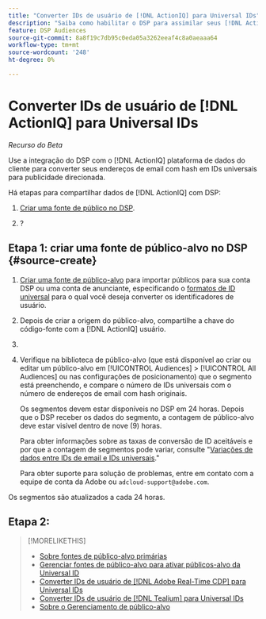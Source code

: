 ```yaml
---
title: "Converter IDs de usuário de [!DNL ActionIQ] para Universal IDs"
description: "Saiba como habilitar o DSP para assimilar seus [!DNL ActionIQ] segmentos primários."
feature: DSP Audiences
source-git-commit: 8a8f19c7db95c0eda05a3262eeaf4c8a0aeaaa64
workflow-type: tm+mt
source-wordcount: '248'
ht-degree: 0%

---
```


# Converter IDs de usuário de [!DNL ActionIQ] para Universal IDs

*Recurso do Beta*

Use a integração do DSP com o [!DNL ActionIQ] plataforma de dados do cliente para converter seus endereços de email com hash em IDs universais para publicidade direcionada.

Há <!-- NN --> etapas para compartilhar dados de [!DNL ActionIQ] com DSP:

1. [Criar uma fonte de público no DSP](#source-create).

1. ?

## Etapa 1: criar uma fonte de público-alvo no DSP {#source-create}

1. [Criar uma fonte de público-alvo](source-manage.md) para importar públicos para sua conta DSP ou uma conta de anunciante, especificando o [formatos de ID universal](source-about.md) para o qual você deseja converter os identificadores de usuário.

1. Depois de criar a origem do público-alvo, compartilhe a chave do código-fonte com a [!DNL ActionIQ] usuário.

1. 
   <!-- ActionIQ-specific step(s) -->

1. Verifique na biblioteca de público-alvo (que está disponível ao criar ou editar um público-alvo em [!UICONTROL Audiences] > [!UICONTROL All Audiences] ou nas configurações de posicionamento) que o segmento está preenchendo, e compare o número de IDs universais com o número de endereços de email com hash originais.

   Os segmentos devem estar disponíveis no DSP em 24 horas. Depois que o DSP receber os dados do segmento, a contagem de público-alvo deve estar visível dentro de nove (9) horas.

   Para obter informações sobre as taxas de conversão de ID aceitáveis e por que a contagem de segmentos pode variar, consulte &quot;[Variações de dados entre IDs de email e IDs universais](#universal-ids-data-variances).&quot;

   Para obter suporte para solução de problemas, entre em contato com a equipe de conta da Adobe ou `adcloud-support@adobe.com`.

Os segmentos são atualizados a cada 24 horas.

## Etapa 2:

>[!MORELIKETHIS]
>
>* [Sobre fontes de público-alvo primárias](/help/dsp/audiences/sources/source-about.md)
>* [Gerenciar fontes de público-alvo para ativar públicos-alvo da Universal ID](source-manage.md)
>* [Converter IDs de usuário de [!DNL Adobe Real-Time CDP] para Universal IDs](/help/dsp/audiences/sources/source-adobe-rtcdp.md)
>* [Converter IDs de usuário de [!DNL Tealium] para Universal IDs](/help/dsp/audiences/sources/source-tealium.md)
>* [Sobre o Gerenciamento de público-alvo](/help/dsp/audiences/audience-about.md)
